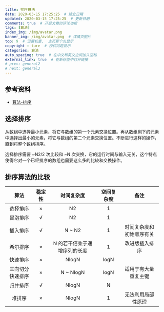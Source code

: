 ```yaml
---
title: 排序算法
date: 2020-03-15 17:25:25  # 建立日期
updated: 2020-03-15 17:25:25  # 更新日期
comments: true  # 开启文章的评论功能
tags: [算法]
index_img: /img/avatar.png
banner_img: /img/avatar.png  # 详情页图片
top: 9  # 设置权重,  主页那个先显示
copyright : ture  # 授权问题显示
categories: 算法
auto_spacing: true  # 在中文和英文之间加入空格
external_link: true  # 在新标签中打开链接
# prev: general2
# next: general3
---
```

<!-- [[toc]]  # 在页面显示目录 -->

## 参考资料

- [算法-排序](http://www.cyc2018.xyz/%E7%AE%97%E6%B3%95/%E5%9F%BA%E7%A1%80/%E7%AE%97%E6%B3%95%20-%20%E6%8E%92%E5%BA%8F.html)

## 选择排序
从数组中选择最小元素，将它与数组的第一个元素交换位置。再从数组剩下的元素中选择出最小的元素，将它与数组的第二个元素交换位置。不断进行这样的操作，直到将整个数组排序。

选择排序需要 ~N2/2 次比较和 ~N 次交换，它的运行时间与输入无关，这个特点使得它对一个已经排序的数组也需要这么多的比较和交换操作。




## 排序算法的比较

算法|	稳定性|	时间复杂度|	空间复杂度|	备注|
:---:|:--:|:--:|:--:|:--:
选择排序|	×|	N2|	1|	
冒泡排序|	√|	N2|	1|	
插入排序|	√|	N ~ N2|	1|	时间复杂度和初始顺序有关|
希尔排序|	×|	N 的若干倍乘于递增序列的长度|	1|	改进版插入排序|
快速排序|	×|	NlogN|	logN|	
三向切分快速排序|	×|	N ~ NlogN|	logN|	适用于有大量重复主键|
归并排序|	√|	NlogN|	N|	
堆排序|	×|	NlogN|	1|	无法利用局部性原理|
